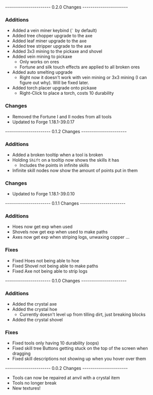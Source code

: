 ----------------------- 0.2.0 Changes -----------------------
### Additions
- Added a vein miner keybind (`` ` `` by default)
- Added tree chopper upgrade to the axe
- Added leaf miner upgrade to the axe
- Added tree stripper upgrade to the axe
- Added 3x3 mining to the pickaxe and shovel
- Added vein mining to pickaxe
  - Only works on ores
  - Fortune and silk touch effects are applied to all broken ores
- Added auto smelting upgrade
  - Right now it doesn't work with vein mining or 3x3 mining (I can figure out why). Will be fixed later.
- Added torch placer upgrade onto pickaxe
  - Right-Click to place a torch, costs 10 durability

### Changes
- Removed the Fortune I and II nodes from all tools
- Updated to Forge 1.18.1-39.0.17

----------------------- 0.1.2 Changes -----------------------
### Additions
- Added a broken tooltip when a tool is broken
- Holding `Shift` on a tooltip now shows the skills it has
    - Includes the points in infinite skills
- Infinite skill nodes now show the amount of points put in them

### Changes
- Updated to Forge 1.18.1-39.0.10

----------------------- 0.1.1 Changes -----------------------
### Additions
- Hoes now get exp when used
- Shovels now get exp when used to make paths
- Axes now get exp when striping logs, unwaxing copper ...

### Fixes
- Fixed Hoes not being able to hoe
- Fixed Shovel not being able to make paths
- Fixed Axe not being able to strip logs

----------------------- 0.1.0 Changes -----------------------
### Additions
- Added the crystal axe
- Added the crystal hoe
    - Currently doesn't level up from tilling dirt, just breaking blocks
- Added the crystal shovel

### Fixes
- Fixed tools only having 10 durability (oops)
- Fixed skill tree Buttons getting stuck on the top of the screen when dragging
- Fixed skill descriptions not showing up when you hover over them

----------------------- 0.0.2 Changes -----------------------
- Tools can now be repaired at anvil with a crystal item
- Tools no longer break
- New textures!
